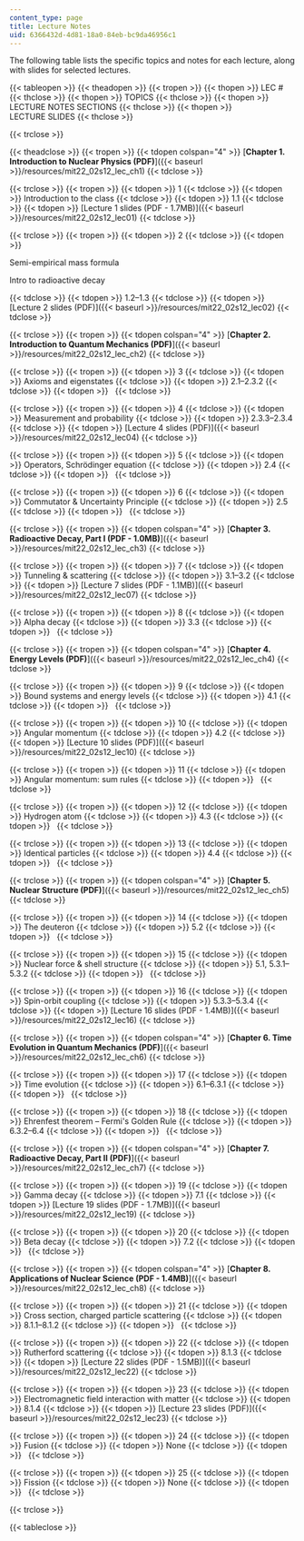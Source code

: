 ```yaml
---
content_type: page
title: Lecture Notes
uid: 6366432d-4d81-18a0-84eb-bc9da46956c1
---
```


The following table lists the specific topics and notes for each lecture, along with slides for selected lectures.

{{< tableopen >}}
{{< theadopen >}}
{{< tropen >}}
{{< thopen >}}
LEC #
{{< thclose >}}
{{< thopen >}}
TOPICS
{{< thclose >}}
{{< thopen >}}
LECTURE NOTES SECTIONS
{{< thclose >}}
{{< thopen >}}
LECTURE SLIDES
{{< thclose >}}

{{< trclose >}}

{{< theadclose >}}
{{< tropen >}}
{{< tdopen colspan="4" >}}
[**Chapter 1. Introduction to Nuclear Physics (PDF)**]({{< baseurl >}}/resources/mit22_02s12_lec_ch1)
{{< tdclose >}}

{{< trclose >}}
{{< tropen >}}
{{< tdopen >}}
1
{{< tdclose >}}
{{< tdopen >}}
Introduction to the class
{{< tdclose >}}
{{< tdopen >}}
1.1
{{< tdclose >}}
{{< tdopen >}}
[Lecture 1 slides (PDF - 1.7MB)]({{< baseurl >}}/resources/mit22_02s12_lec01)
{{< tdclose >}}

{{< trclose >}}
{{< tropen >}}
{{< tdopen >}}
2
{{< tdclose >}}
{{< tdopen >}}


Semi-empirical mass formula

Intro to radioactive decay


{{< tdclose >}}
{{< tdopen >}}
1.2–1.3
{{< tdclose >}}
{{< tdopen >}}
[Lecture 2 slides (PDF)]({{< baseurl >}}/resources/mit22_02s12_lec02)
{{< tdclose >}}

{{< trclose >}}
{{< tropen >}}
{{< tdopen colspan="4" >}}
[**Chapter 2. Introduction to Quantum Mechanics (PDF)**]({{< baseurl >}}/resources/mit22_02s12_lec_ch2)
{{< tdclose >}}

{{< trclose >}}
{{< tropen >}}
{{< tdopen >}}
3
{{< tdclose >}}
{{< tdopen >}}
Axioms and eigenstates
{{< tdclose >}}
{{< tdopen >}}
2.1–2.3.2
{{< tdclose >}}
{{< tdopen >}}
 
{{< tdclose >}}

{{< trclose >}}
{{< tropen >}}
{{< tdopen >}}
4
{{< tdclose >}}
{{< tdopen >}}
Measurement and probability
{{< tdclose >}}
{{< tdopen >}}
2.3.3–2.3.4
{{< tdclose >}}
{{< tdopen >}}
[Lecture 4 slides (PDF)]({{< baseurl >}}/resources/mit22_02s12_lec04)
{{< tdclose >}}

{{< trclose >}}
{{< tropen >}}
{{< tdopen >}}
5
{{< tdclose >}}
{{< tdopen >}}
Operators, Schrödinger equation
{{< tdclose >}}
{{< tdopen >}}
2.4
{{< tdclose >}}
{{< tdopen >}}
 
{{< tdclose >}}

{{< trclose >}}
{{< tropen >}}
{{< tdopen >}}
6
{{< tdclose >}}
{{< tdopen >}}
Commutator & Uncertainty Principle
{{< tdclose >}}
{{< tdopen >}}
2.5
{{< tdclose >}}
{{< tdopen >}}
 
{{< tdclose >}}

{{< trclose >}}
{{< tropen >}}
{{< tdopen colspan="4" >}}
[**Chapter 3. Radioactive Decay, Part I (PDF - 1.0MB)**]({{< baseurl >}}/resources/mit22_02s12_lec_ch3)
{{< tdclose >}}

{{< trclose >}}
{{< tropen >}}
{{< tdopen >}}
7
{{< tdclose >}}
{{< tdopen >}}
Tunneling & scattering
{{< tdclose >}}
{{< tdopen >}}
3.1–3.2
{{< tdclose >}}
{{< tdopen >}}
[Lecture 7 slides (PDF - 1.1MB)]({{< baseurl >}}/resources/mit22_02s12_lec07)
{{< tdclose >}}

{{< trclose >}}
{{< tropen >}}
{{< tdopen >}}
8
{{< tdclose >}}
{{< tdopen >}}
Alpha decay
{{< tdclose >}}
{{< tdopen >}}
3.3
{{< tdclose >}}
{{< tdopen >}}
 
{{< tdclose >}}

{{< trclose >}}
{{< tropen >}}
{{< tdopen colspan="4" >}}
[**Chapter 4. Energy Levels (PDF)**]({{< baseurl >}}/resources/mit22_02s12_lec_ch4)
{{< tdclose >}}

{{< trclose >}}
{{< tropen >}}
{{< tdopen >}}
9
{{< tdclose >}}
{{< tdopen >}}
Bound systems and energy levels
{{< tdclose >}}
{{< tdopen >}}
4.1
{{< tdclose >}}
{{< tdopen >}}
 
{{< tdclose >}}

{{< trclose >}}
{{< tropen >}}
{{< tdopen >}}
10
{{< tdclose >}}
{{< tdopen >}}
Angular momentum
{{< tdclose >}}
{{< tdopen >}}
4.2
{{< tdclose >}}
{{< tdopen >}}
[Lecture 10 slides (PDF)]({{< baseurl >}}/resources/mit22_02s12_lec10)
{{< tdclose >}}

{{< trclose >}}
{{< tropen >}}
{{< tdopen >}}
11
{{< tdclose >}}
{{< tdopen >}}
Angular momentum: sum rules
{{< tdclose >}}
{{< tdopen >}}
 
{{< tdclose >}}

{{< trclose >}}
{{< tropen >}}
{{< tdopen >}}
12
{{< tdclose >}}
{{< tdopen >}}
Hydrogen atom
{{< tdclose >}}
{{< tdopen >}}
4.3
{{< tdclose >}}
{{< tdopen >}}
 
{{< tdclose >}}

{{< trclose >}}
{{< tropen >}}
{{< tdopen >}}
13
{{< tdclose >}}
{{< tdopen >}}
Identical particles
{{< tdclose >}}
{{< tdopen >}}
4.4
{{< tdclose >}}
{{< tdopen >}}
 
{{< tdclose >}}

{{< trclose >}}
{{< tropen >}}
{{< tdopen colspan="4" >}}
[**Chapter 5. Nuclear Structure (PDF)**]({{< baseurl >}}/resources/mit22_02s12_lec_ch5)
{{< tdclose >}}

{{< trclose >}}
{{< tropen >}}
{{< tdopen >}}
14
{{< tdclose >}}
{{< tdopen >}}
The deuteron
{{< tdclose >}}
{{< tdopen >}}
5.2
{{< tdclose >}}
{{< tdopen >}}
 
{{< tdclose >}}

{{< trclose >}}
{{< tropen >}}
{{< tdopen >}}
15
{{< tdclose >}}
{{< tdopen >}}
Nuclear force & shell structure
{{< tdclose >}}
{{< tdopen >}}
5.1, 5.3.1–5.3.2
{{< tdclose >}}
{{< tdopen >}}
 
{{< tdclose >}}

{{< trclose >}}
{{< tropen >}}
{{< tdopen >}}
16
{{< tdclose >}}
{{< tdopen >}}
Spin-orbit coupling
{{< tdclose >}}
{{< tdopen >}}
5.3.3–5.3.4
{{< tdclose >}}
{{< tdopen >}}
[Lecture 16 slides (PDF - 1.4MB)]({{< baseurl >}}/resources/mit22_02s12_lec16)
{{< tdclose >}}

{{< trclose >}}
{{< tropen >}}
{{< tdopen colspan="4" >}}
[**Chapter 6. Time Evolution in Quantum Mechanics (PDF)**]({{< baseurl >}}/resources/mit22_02s12_lec_ch6)
{{< tdclose >}}

{{< trclose >}}
{{< tropen >}}
{{< tdopen >}}
17
{{< tdclose >}}
{{< tdopen >}}
Time evolution
{{< tdclose >}}
{{< tdopen >}}
6.1–6.3.1
{{< tdclose >}}
{{< tdopen >}}
 
{{< tdclose >}}

{{< trclose >}}
{{< tropen >}}
{{< tdopen >}}
18
{{< tdclose >}}
{{< tdopen >}}
Ehrenfest theorem – Fermi's Golden Rule
{{< tdclose >}}
{{< tdopen >}}
6.3.2–6.4
{{< tdclose >}}
{{< tdopen >}}
 
{{< tdclose >}}

{{< trclose >}}
{{< tropen >}}
{{< tdopen colspan="4" >}}
[**Chapter 7. Radioactive Decay, Part II (PDF)**]({{< baseurl >}}/resources/mit22_02s12_lec_ch7)
{{< tdclose >}}

{{< trclose >}}
{{< tropen >}}
{{< tdopen >}}
19
{{< tdclose >}}
{{< tdopen >}}
Gamma decay
{{< tdclose >}}
{{< tdopen >}}
7.1
{{< tdclose >}}
{{< tdopen >}}
[Lecture 19 slides (PDF - 1.7MB)]({{< baseurl >}}/resources/mit22_02s12_lec19)
{{< tdclose >}}

{{< trclose >}}
{{< tropen >}}
{{< tdopen >}}
20
{{< tdclose >}}
{{< tdopen >}}
Beta decay
{{< tdclose >}}
{{< tdopen >}}
7.2
{{< tdclose >}}
{{< tdopen >}}
 
{{< tdclose >}}

{{< trclose >}}
{{< tropen >}}
{{< tdopen colspan="4" >}}
[**Chapter 8. Applications of Nuclear Science (PDF - 1.4MB)**]({{< baseurl >}}/resources/mit22_02s12_lec_ch8)
{{< tdclose >}}

{{< trclose >}}
{{< tropen >}}
{{< tdopen >}}
21
{{< tdclose >}}
{{< tdopen >}}
Cross section, charged particle scattering
{{< tdclose >}}
{{< tdopen >}}
8.1.1–8.1.2
{{< tdclose >}}
{{< tdopen >}}
 
{{< tdclose >}}

{{< trclose >}}
{{< tropen >}}
{{< tdopen >}}
22
{{< tdclose >}}
{{< tdopen >}}
Rutherford scattering
{{< tdclose >}}
{{< tdopen >}}
8.1.3
{{< tdclose >}}
{{< tdopen >}}
[Lecture 22 slides (PDF - 1.5MB)]({{< baseurl >}}/resources/mit22_02s12_lec22)
{{< tdclose >}}

{{< trclose >}}
{{< tropen >}}
{{< tdopen >}}
23
{{< tdclose >}}
{{< tdopen >}}
Electromagnetic field interaction with matter
{{< tdclose >}}
{{< tdopen >}}
8.1.4
{{< tdclose >}}
{{< tdopen >}}
[Lecture 23 slides (PDF)]({{< baseurl >}}/resources/mit22_02s12_lec23)
{{< tdclose >}}

{{< trclose >}}
{{< tropen >}}
{{< tdopen >}}
24
{{< tdclose >}}
{{< tdopen >}}
Fusion
{{< tdclose >}}
{{< tdopen >}}
None
{{< tdclose >}}
{{< tdopen >}}
 
{{< tdclose >}}

{{< trclose >}}
{{< tropen >}}
{{< tdopen >}}
25
{{< tdclose >}}
{{< tdopen >}}
Fission
{{< tdclose >}}
{{< tdopen >}}
None
{{< tdclose >}}
{{< tdopen >}}
 
{{< tdclose >}}

{{< trclose >}}

{{< tableclose >}}